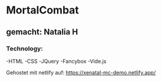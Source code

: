 # MortalCombat
## gemacht: Natalia H
### Technology:
-HTML
-CSS
-JQuery
-Fancybox
-Vide.js

Gehostet mit netlify auf: https://xenatal-mc-demo.netlify.app/
